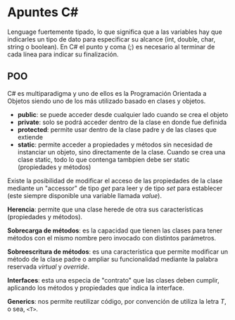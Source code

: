# Apuntes C#

Lenguage fuertemente tipado, lo que significa que a las variables hay que indicarles un tipo de dato para especificar su alcance (int, double, char, string o boolean). En C# el punto y coma (;) es necesario al terminar de cada línea para indicar su finalización.

## POO

C# es multiparadigma y uno de ellos es la Programación Orientada a Objetos siendo uno de los más utilizado basado en clases y objetos.

- **public**: se puede acceder desde cualquier lado cuando se crea el objeto
- **private**: solo se podrá acceder dentro de la clase en donde fue definida
- **protected**: permite usar dentro de la clase padre y de las clases que extiende
- **static**: permite acceder a propiedades y métodos sin necesidad de instanciar un objeto, sino directamente de la clase. Cuando se crea una clase static, todo lo que contenga tambpien debe ser static (propiedades y métodos)

Existe la posibilidad de modificar el acceso de las propiedades de la clase mediante un "accessor" de tipo *get* para leer y de tipo *set* para establecer (este siempre disponible una variable llamada *value*).

**Herencia**: permite que una clase herede de otra sus características (propiedades y métodos).

**Sobrecarga de métodos**: es la capacidad que tienen las clases para tener métodos con el mismo nombre pero invocado con distintos parámetros.

**Sobreescritura de métodos**: es una característica que permite modificar un método de la clase padre o ampliar su funcionalidad mediante la palabra reservada *virtual* y *override*.

**Interfaces**: esta una especia de "contrato" que las clases deben cumplir, aplicando los métodos y propiedades que indica la interface.

**Generics**: nos permite reutilizar código, por convención de utiliza la letra *T*, o sea, `<T>`.